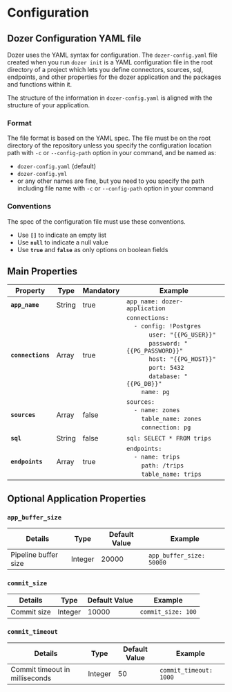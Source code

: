 # Configuration

## Dozer Configuration YAML file

Dozer uses the YAML syntax for configuration. The `dozer-config.yaml`
file created when you run `dozer init` is a YAML configuration file in the root directory of a project which lets you define connectors, sources, sql, endpoints, and other properties for the dozer application and the packages and functions within it.

The structure of the information in `dozer-config.yaml` is aligned with the structure of your application.

### Format
The file format is based on the YAML spec. The file must be on the root directory of the repository unless you specify the configuration location path with `-c` or `--config-path` option in your command, and be named as:

- `dozer-config.yaml` (default)
- `dozer-config.yml`
- or any other names are fine, but you need to you specify the path including file name with `-c` or `--config-path` option in your command

### Conventions
The spec of the configuration file must use these conventions.

- Use **`[]`** to indicate an empty list
- Use **`null`** to indicate a null value
- Use **`true`** and **`false`** as only options on boolean fields

## Main Properties

| Property          | Type   | Mandatory | Example                                                                                                                                                                                                                                                                                                                                                                                                                                                                                                                                                                                                                                       |
|-------------------|--------|-----------|-----------------------------------------------------------------------------------------------------------------------------------------------------------------------------------------------------------------------------------------------------------------------------------------------------------------------------------------------------------------------------------------------------------------------------------------------------------------------------------------------------------------------------------------------------------------------------------------------------------------------------------------------|
| **`app_name`**    | String | true      | `app_name: dozer-application`                                                                                                                                                                                                                                                                                                                                                                                                                                                                                                                                                                                                                 |
| **`connections`** | Array  | true      | `connections: ` <br/>&nbsp;&nbsp;&nbsp;&nbsp;`- config: !Postgres` <br/>&nbsp;&nbsp;&nbsp;&nbsp;&nbsp;&nbsp;&nbsp;&nbsp;&nbsp;&nbsp;&nbsp;&nbsp;`user: "{{PG_USER}}"`<br/>&nbsp;&nbsp;&nbsp;&nbsp;&nbsp;&nbsp;&nbsp;&nbsp;&nbsp;&nbsp;&nbsp;&nbsp;`password: "{{PG_PASSWORD}}"`<br/>&nbsp;&nbsp;&nbsp;&nbsp;&nbsp;&nbsp;&nbsp;&nbsp;&nbsp;&nbsp;&nbsp;&nbsp;`host: "{{PG_HOST}}"`<br/>&nbsp;&nbsp;&nbsp;&nbsp;&nbsp;&nbsp;&nbsp;&nbsp;&nbsp;&nbsp;&nbsp;&nbsp;`port: 5432`<br/>&nbsp;&nbsp;&nbsp;&nbsp;&nbsp;&nbsp;&nbsp;&nbsp;&nbsp;&nbsp;&nbsp;&nbsp;`database: "{{PG_DB}}"`<br/>&nbsp;&nbsp;&nbsp;&nbsp;&nbsp;&nbsp;&nbsp;&nbsp;`name: pg` |
| **`sources`**     | Array  | false     | `sources: ` <br/>&nbsp;&nbsp;&nbsp;&nbsp;`- name: zones` <br/>&nbsp;&nbsp;&nbsp;&nbsp;&nbsp;&nbsp;&nbsp;&nbsp;`table_name: zones` <br/>&nbsp;&nbsp;&nbsp;&nbsp;&nbsp;&nbsp;&nbsp;&nbsp;`connection: pg`                                                                                                                                                                                                                                                                                                                                                                                                                                       |
| **`sql`**         | String | false     | `sql: SELECT * FROM trips`                                                                                                                                                                                                                                                                                                                                                                                                                                                                                                                                                                                                                    |
| **`endpoints`**   | Array  | true      | `endpoints: `<br/>&nbsp;&nbsp;&nbsp;&nbsp;`- name: trips` <br/>&nbsp;&nbsp;&nbsp;&nbsp;&nbsp;&nbsp;&nbsp;&nbsp;`path: /trips` <br/>&nbsp;&nbsp;&nbsp;&nbsp;&nbsp;&nbsp;&nbsp;&nbsp;`table_name: trips`                                                                                                                                                                                                                                                                                                                                                                                                                                        |


## Optional Application Properties

### **`app_buffer_size`**

| Details              | Type    | Default Value | Example                  |
|----------------------|---------|---------------|--------------------------|
| Pipeline buffer size | Integer | 20000         | `app_buffer_size: 50000` |

### **`commit_size`**

| Details     | Type    | Default Value | Example            |
|-------------|---------|---------------|--------------------|
| Commit size | Integer | 10000         | `commit_size: 100` |

### **`commit_timeout`**

| Details                        | Type    | Default Value | Example                |
|--------------------------------|---------|---------------|------------------------|
| Commit timeout in milliseconds | Integer | 50            | `commit_timeout: 1000` |

[//]: # ()
[//]: # (| Property                            | Type    | Example                                   | Remarks                                                                     |)

[//]: # (|-------------------------------------|---------|-------------------------------------------|-----------------------------------------------------------------------------|)

[//]: # (| **`commit_size`**                   | Integer | `commit_size: 100`                        | Commit size `[default: 10000]`                                              |)

[//]: # (| **`commit_timeout`**                | String  | `commit_timeout: 1000`                    | Commit timeout `[default: 50]`                                              |)

[//]: # (| **`log_entry_max_size`**            | String  | `log_entry_max_size: 100000`              | Max number of operations in one log entry `[default: 100000]`               |)

[//]: # (| **`log_max_num_immutable_entries`** | String  | `log_max_num_immutable_entries: ./.dozer` | `[default: 100]`                                                            |)

[//]: # (| **`log_storage`**                   | String  | `log_storage: ./.dozer`                   | The storage to use for the log                                              |)

[//]: # (| **`error_threshold`**               | String  | `error_threshold: ./.dozer`               | How many errors we can tolerate before bringing down the app `[default: 0]` |)

[//]: # (| **`home_dir`**                      | String  | `home_dir: ./.dozer`                      |                                                                             |)

[//]: # (| **`cache_dir`**                     | String  | `cache_dir: 8589934592`                   |                                                                             |)

[//]: # (| **`cache_max_map_size`**            | Integer | `cache_max_map_size: 8589934592`          |                                                                             |)
